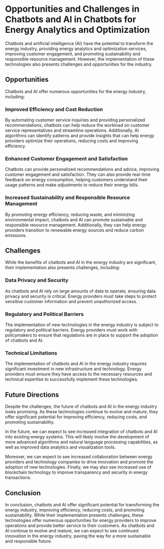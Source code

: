Opportunities and Challenges in Chatbots and AI in Chatbots for Energy Analytics and Optimization
===============================================================================================================================================================================================================

Chatbots and artificial intelligence (AI) have the potential to transform the energy industry, providing energy analytics and optimization services, improving customer engagement, and promoting sustainability and responsible resource management. However, the implementation of these technologies also presents challenges and opportunities for the industry.

Opportunities
-------------

Chatbots and AI offer numerous opportunities for the energy industry, including:

### Improved Efficiency and Cost Reduction

By automating customer service inquiries and providing personalized recommendations, chatbots can help reduce the workload on customer service representatives and streamline operations. Additionally, AI algorithms can identify patterns and provide insights that can help energy providers optimize their operations, reducing costs and improving efficiency.

### Enhanced Customer Engagement and Satisfaction

Chatbots can provide personalized recommendations and advice, improving customer engagement and satisfaction. They can also provide real-time feedback on energy consumption, helping customers understand their usage patterns and make adjustments to reduce their energy bills.

### Increased Sustainability and Responsible Resource Management

By promoting energy efficiency, reducing waste, and minimizing environmental impact, chatbots and AI can promote sustainable and responsible resource management. Additionally, they can help energy providers transition to renewable energy sources and reduce carbon emissions.

Challenges
----------

While the benefits of chatbots and AI in the energy industry are significant, their implementation also presents challenges, including:

### Data Privacy and Security

As chatbots and AI rely on large amounts of data to operate, ensuring data privacy and security is critical. Energy providers must take steps to protect sensitive customer information and prevent unauthorized access.

### Regulatory and Political Barriers

The implementation of new technologies in the energy industry is subject to regulatory and political barriers. Energy providers must work with policymakers to ensure that regulations are in place to support the adoption of chatbots and AI.

### Technical Limitations

The implementation of chatbots and AI in the energy industry requires significant investment in new infrastructure and technology. Energy providers must ensure they have access to the necessary resources and technical expertise to successfully implement these technologies.

Future Directions
-----------------

Despite the challenges, the future of chatbots and AI in the energy industry looks promising. As these technologies continue to evolve and mature, they offer significant potential for improving efficiency, reducing costs, and promoting sustainability.

In the future, we can expect to see increased integration of chatbots and AI into existing energy systems. This will likely involve the development of more advanced algorithms and natural language processing capabilities, as well as improved data analytics and visualization tools.

Moreover, we can expect to see increased collaboration between energy providers and technology companies to drive innovation and promote the adoption of new technologies. Finally, we may also see increased use of blockchain technology to improve transparency and security in energy transactions.

Conclusion
----------

In conclusion, chatbots and AI offer significant potential for transforming the energy industry, improving efficiency, reducing costs, and promoting sustainability. While their implementation presents challenges, these technologies offer numerous opportunities for energy providers to improve operations and provide better service to their customers. As chatbots and AI continue to evolve and mature, we can expect to see continued innovation in the energy industry, paving the way for a more sustainable and responsible future.
